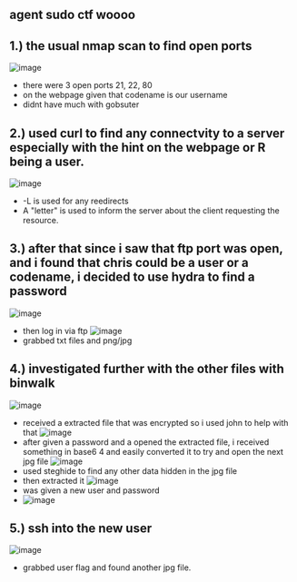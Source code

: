 agent sudo ctf woooo
- 
1.) the usual nmap scan to find open ports 
-
![image](https://github.com/TekTristan/cyber-rooms/assets/92371193/3ee387f0-943d-40b4-87a9-fd4f83474517)
- there were 3 open ports 21, 22, 80
- on the webpage given that codename is our username
- didnt have much with gobsuter

2.) used curl to find any connectvity to a server especially with the hint on the webpage or R being a user.
-
![image](https://github.com/TekTristan/cyber-rooms/assets/92371193/a858afc6-6af5-4bb0-a9f4-0ceeb0de6436)
- -L is used for any reedirects
- A "letter" is used to inform the server about the client requesting the resource.

3.) after that since i saw that ftp port was open, and i found that chris could be a user or a codename, i decided to use hydra to find a password
-
![image](https://github.com/TekTristan/cyber-rooms/assets/92371193/adf07325-ac10-4466-837e-af0c298dab61)
- then log in via ftp
![image](https://github.com/TekTristan/cyber-rooms/assets/92371193/85586ed0-bc72-43d9-864b-020fe3d5dae3)
- grabbed txt files and png/jpg

4.) investigated further with the other files with binwalk
-
![image](https://github.com/TekTristan/cyber-rooms/assets/92371193/44812089-184d-43ad-9299-6399ac5378b5)
- received a extracted file that was encrypted so i used john to help with that 
![image](https://github.com/TekTristan/cyber-rooms/assets/92371193/69ebc65b-493f-473b-bae4-a80f9c47c736)
- after given a password and a opened the extracted file, i received something in base6 4 and easily converted it to try and open the next jpg file
![image](https://github.com/TekTristan/cyber-rooms/assets/92371193/7f010fbf-a221-407f-be32-f9de0ef8797a)
- used steghide to find any other data hidden in the jpg file
- then extracted it 
![image](https://github.com/TekTristan/cyber-rooms/assets/92371193/d2438504-0bdf-485e-8998-bbb77b721f13)
- was given a new user and password
- ![image](https://github.com/TekTristan/cyber-rooms/assets/92371193/43db714f-6c00-4842-803b-937fc4296876)

5.) ssh into the new user 
-
![image](https://github.com/TekTristan/cyber-rooms/assets/92371193/d4d51b1a-39dc-4178-bde7-ff89d9908a44)
- grabbed user flag and found another jpg file.



